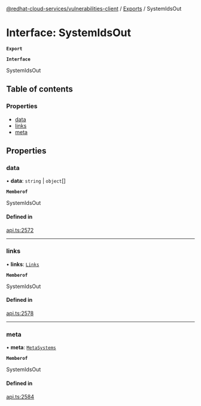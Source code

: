 [@redhat-cloud-services/vulnerabilities-client](../README.md) / [Exports](../modules.md) / SystemIdsOut

# Interface: SystemIdsOut

**`Export`**

**`Interface`**

SystemIdsOut

## Table of contents

### Properties

- [data](SystemIdsOut.md#data)
- [links](SystemIdsOut.md#links)
- [meta](SystemIdsOut.md#meta)

## Properties

### data

• **data**: `string` \| `object`[]

**`Memberof`**

SystemIdsOut

#### Defined in

[api.ts:2572](https://github.com/mkholjuraev/javascript-clients/blob/master/packages/vulnerabilities/git-api/api.ts#L2572)

___

### links

• **links**: [`Links`](Links.md)

**`Memberof`**

SystemIdsOut

#### Defined in

[api.ts:2578](https://github.com/mkholjuraev/javascript-clients/blob/master/packages/vulnerabilities/git-api/api.ts#L2578)

___

### meta

• **meta**: [`MetaSystems`](MetaSystems.md)

**`Memberof`**

SystemIdsOut

#### Defined in

[api.ts:2584](https://github.com/mkholjuraev/javascript-clients/blob/master/packages/vulnerabilities/git-api/api.ts#L2584)
